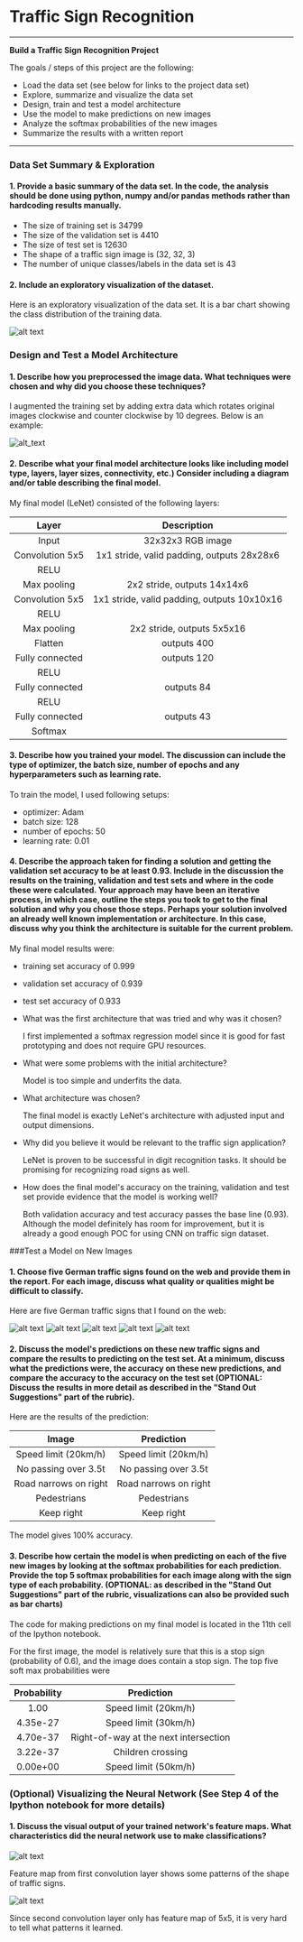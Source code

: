# **Traffic Sign Recognition** 

---

**Build a Traffic Sign Recognition Project**

The goals / steps of this project are the following:
* Load the data set (see below for links to the project data set)
* Explore, summarize and visualize the data set
* Design, train and test a model architecture
* Use the model to make predictions on new images
* Analyze the softmax probabilities of the new images
* Summarize the results with a written report


[//]: # (Image References)

[bar_chart]: ./md_assets/bar_chart.png "Bar Chart"
[rotation]: ./md_assets/rotation.png "Rotation"
[traffic_sign_1]: ./traffic_signs/0.png "Traffic Sign 1"
[traffic_sign_2]: ./traffic_signs/10.png "Traffic Sign 2"
[traffic_sign_3]: ./traffic_signs/24.png "Traffic Sign 3"
[traffic_sign_4]: ./traffic_signs/27.png "Traffic Sign 4"
[traffic_sign_5]: ./traffic_signs/38.png "Traffic Sign 5"
[conv_1]: ./md_assets/conv1.png "Conv 1"
[conv_2]: ./md_assets/conv2.png "Conv 2"

---

### Data Set Summary & Exploration

#### 1. Provide a basic summary of the data set. In the code, the analysis should be done using python, numpy and/or pandas methods rather than hardcoding results manually.

* The size of training set is 34799
* The size of the validation set is 4410
* The size of test set is 12630
* The shape of a traffic sign image is (32, 32, 3)
* The number of unique classes/labels in the data set is 43

#### 2. Include an exploratory visualization of the dataset.

Here is an exploratory visualization of the data set.
It is a bar chart showing the class distribution of the training data.

![alt text][bar_chart]

### Design and Test a Model Architecture

#### 1. Describe how you preprocessed the image data. What techniques were chosen and why did you choose these techniques?

I augmented the training set by adding extra data which rotates original images
clockwise and counter clockwise by 10 degrees. Below is an example:

![alt_text][rotation]

#### 2. Describe what your final model architecture looks like including model type, layers, layer sizes, connectivity, etc.) Consider including a diagram and/or table describing the final model.

My final model (LeNet) consisted of the following layers:

| Layer         		|     Description	        					| 
|:---------------------:|:---------------------------------------------:| 
| Input         		| 32x32x3 RGB image   							| 
| Convolution 5x5     	| 1x1 stride, valid padding, outputs 28x28x6 	|
| RELU					|												|
| Max pooling	      	| 2x2 stride,  outputs 14x14x6 				    |
| Convolution 5x5	    | 1x1 stride, valid padding, outputs 10x10x16   |
| RELU                  |                                               |
| Max pooling           | 2x2 stride,  outputs 5x5x16                   |
| Flatten               | outputs 400                                   |
| Fully connected		| outputs 120        							|
| RELU                  |                                               |
| Fully connected		| outputs 84        							|
| RELU                  |                                               |
| Fully connected		| outputs 43        							|
| Softmax				|        									    |

#### 3. Describe how you trained your model. The discussion can include the type of optimizer, the batch size, number of epochs and any hyperparameters such as learning rate.

To train the model, I used following setups:
* optimizer: Adam
* batch size: 128
* number of epochs: 50
* learning rate: 0.01

#### 4. Describe the approach taken for finding a solution and getting the validation set accuracy to be at least 0.93. Include in the discussion the results on the training, validation and test sets and where in the code these were calculated. Your approach may have been an iterative process, in which case, outline the steps you took to get to the final solution and why you chose those steps. Perhaps your solution involved an already well known implementation or architecture. In this case, discuss why you think the architecture is suitable for the current problem.

My final model results were:
* training set accuracy of 0.999
* validation set accuracy of 0.939
* test set accuracy of 0.933

* What was the first architecture that was tried and why was it chosen?

  I first implemented a softmax regression model since it is good for fast prototyping
and does not require GPU resources.

* What were some problems with the initial architecture?

  Model is too simple and underfits the data.

* What architecture was chosen?

  The final model is exactly LeNet's architecture with adjusted input and output dimensions.

* Why did you believe it would be relevant to the traffic sign application?

  LeNet is proven to be successful in digit recognition tasks.
It should be promising for recognizing road signs as well.

* How does the final model's accuracy on the training, validation and test set provide evidence that the model is working well?

  Both validation accuracy and test accuracy passes the base line (0.93).
 Although the model definitely has room for improvement,
 but it is already a good enough POC for using CNN on traffic sign dataset.

###Test a Model on New Images

#### 1. Choose five German traffic signs found on the web and provide them in the report. For each image, discuss what quality or qualities might be difficult to classify.

Here are five German traffic signs that I found on the web:

![alt text][traffic_sign_1] ![alt text][traffic_sign_2] ![alt text][traffic_sign_3] 
![alt text][traffic_sign_4] ![alt text][traffic_sign_5]

#### 2. Discuss the model's predictions on these new traffic signs and compare the results to predicting on the test set. At a minimum, discuss what the predictions were, the accuracy on these new predictions, and compare the accuracy to the accuracy on the test set (OPTIONAL: Discuss the results in more detail as described in the "Stand Out Suggestions" part of the rubric).

Here are the results of the prediction:

| Image			        |     Prediction	        					| 
|:---------------------:|:---------------------------------------------:| 
| Speed limit (20km/h)  | Speed limit (20km/h)   						| 
| No passing over 3.5t  | No passing over 3.5t							|
| Road narrows on right	| Road narrows on right		                	|
| Pedestrians	        | Pedestrians					            	|
| Keep right	        | Keep right     		                        |

The model gives 100% accuracy.

#### 3. Describe how certain the model is when predicting on each of the five new images by looking at the softmax probabilities for each prediction. Provide the top 5 softmax probabilities for each image along with the sign type of each probability. (OPTIONAL: as described in the "Stand Out Suggestions" part of the rubric, visualizations can also be provided such as bar charts)

The code for making predictions on my final model is located in the 11th cell of the Ipython notebook.

For the first image, the model is relatively sure that this is a stop sign (probability of 0.6), and the image does contain a stop sign. The top five soft max probabilities were

| Probability         	|     Prediction	        					| 
|:---------------------:|:---------------------------------------------:| 
| 1.00         			| Speed limit (20km/h)   						| 
| 4.35e-27    		    | Speed limit (30km/h) 							|
| 4.70e-37				| Right-of-way at the next intersection			|
| 3.22e-37	      		| Children crossing					 		    |
| 0.00e+00				| Speed limit (50km/h)      					|

### (Optional) Visualizing the Neural Network (See Step 4 of the Ipython notebook for more details)
#### 1. Discuss the visual output of your trained network's feature maps. What characteristics did the neural network use to make classifications?

![alt text][conv_1]

Feature map from first convolution layer shows some patterns of the shape of traffic signs.

![alt text][conv_2]

Since second convolution layer only has feature map of 5x5, it is very hard to tell what patterns it learned.

